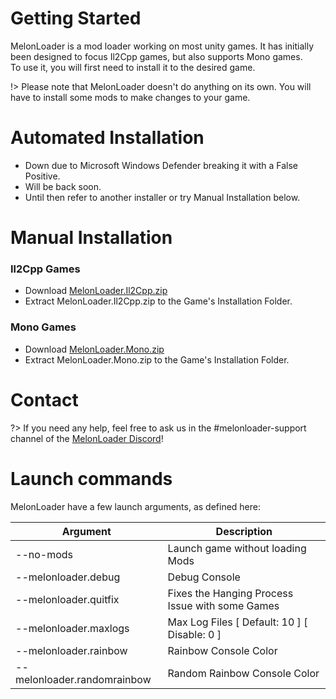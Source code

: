 # Getting Started

MelonLoader is a mod loader working on most unity games. It has initially been designed to focus Il2Cpp games, but also supports Mono games.<br/>
To use it, you will first need to install it to the desired game.

!> Please note that MelonLoader doesn't do anything on its own. You will have to install some mods to make changes to your game.


# Automated Installation

- Down due to Microsoft Windows Defender breaking it with a False Positive.
- Will be back soon.
- Until then refer to another installer or try Manual Installation below.


# Manual Installation

### Il2Cpp Games

- Download [MelonLoader.Il2Cpp.zip](https://github.com/HerpDerpinstine/MelonLoader/releases/latest/download/MelonLoader.Il2Cpp.zip)
- Extract MelonLoader.Il2Cpp.zip to the Game's Installation Folder.

### Mono Games

- Download [MelonLoader.Mono.zip](https://github.com/HerpDerpinstine/MelonLoader/releases/latest/download/MelonLoader.Mono.zip)
- Extract MelonLoader.Mono.zip to the Game's Installation Folder.


# Contact
?> If you need any help, feel free to ask us in the #melonloader-support channel of the [MelonLoader Discord](https://discord.gg/2Wn3N2P)!


# Launch commands

MelonLoader have a few launch arguments, as defined here:

| Argument              | Description                              |
| --------------------- | ---------------------------------------- |
| --no-mods             | Launch game without loading Mods         |
| --melonloader.debug   | Debug Console                            |
| --melonloader.quitfix   | Fixes the Hanging Process Issue with some Games |
| --melonloader.maxlogs   | Max Log Files   [ Default: 10 ] [ Disable: 0 ] |
| --melonloader.rainbow | Rainbow Console Color                |
| --melonloader.randomrainbow | Random Rainbow Console Color |
